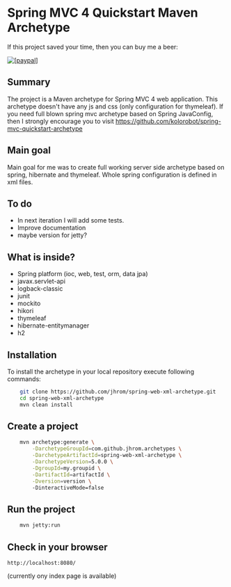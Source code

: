 Spring MVC 4 Quickstart Maven Archetype
=========================================

If this project saved your time, then you can buy me a beer:

<a href="https://www.paypal.com/cgi-bin/webscr?cmd=_s-xclick&hosted_button_id=AV869YQQSBF5S"><img src="https://www.paypalobjects.com/en_US/i/btn/btn_donate_LG.gif" alt="[paypal]" /></a>

Summary
-------
The project is a Maven archetype for Spring MVC 4 web application. This archetype doesn't have any js and css (only configuration
for thymeleaf). If you need full blown spring mvc archetype based on Spring JavaConfig, then I strongly encourage you to visit https://github.com/kolorobot/spring-mvc-quickstart-archetype

Main goal
-------
Main goal for me was to create full working server side archetype based on spring, hibernate and thymeleaf. Whole spring configuration is
defined in xml files.

To do
-------
* In next iteration I will add some tests.
* Improve documentation
* maybe version for jetty?

What is inside?
-------------------------
* Spring platform (ioc, web, test, orm, data jpa)
* javax.servlet-api 
* logback-classic
* junit 
* mockito
* hikori
* thymeleaf
* hibernate-entitymanager
* h2


Installation
------------

To install the archetype in your local repository execute following commands:

```bash
    git clone https://github.com/jhrom/spring-web-xml-archetype.git
    cd spring-web-xml-archetype
    mvn clean install
```

Create a project
----------------

```bash
    mvn archetype:generate \
        -DarchetypeGroupId=com.github.jhrom.archetypes \
        -DarchetypeArtifactId=spring-web-xml-archetype \
        -DarchetypeVersion=5.0.0 \
        -DgroupId=my.groupid \
        -DartifactId=artifactId \
        -Dversion=version \ 
        -DinteractiveMode=false
```

Run the project
----------------

```bash
	mvn jetty:run
```

Check in your browser
-------------------

	http://localhost:8080/

(currently ony index page is available)